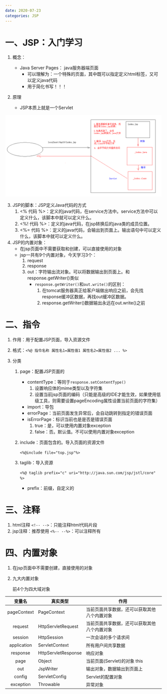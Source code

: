```yaml
---
date: 2020-07-23
categories: JSP
---
```


# 一、JSP：入门学习

1. 概念：
	* Java Server Pages： java服务器端页面
		* 可以理解为：一个特殊的页面，其中既可以指定定义html标签，又可以定义java代码
		* 用于简化书写！！！

2. 原理
	* JSP本质上就是一个Servlet


![](https://raw.githubusercontent.com/Rainbow0526/PictureGithub/master/2020_07/30.png)

3. JSP的脚本：JSP定义Java代码的方式
   1. <%  代码 %>：定义的java代码，在service方法中。service方法中可以定义什么，该脚本中就可以定义什么。
   2. <%! 代码 %>：定义的java代码，在jsp转换后的java类的成员位置。
   3. <%= 代码 %>：定义的java代码，会输出到页面上。输出语句中可以定义什么，该脚本中就可以定义什么。
4. JSP的内置对象：
   * 在jsp页面中不需要获取和创建，可以直接使用的对象
   * jsp一共有9个内置对象，今天学习3个：
     1. request
     2. response
     3. out：字符输出流对象。可以将数据输出到页面上。和response.getWriter()类似
        * `response.getWriter()`和`out.write()`的区别：
          1. 在tomcat服务器真正给客户端做出响应之前，会先找response缓冲区数据，再找out缓冲区数据。
          2. response.getWriter()数据输出永远在out.write()之前

# 二、指令

1. 作用：用于配置JSP页面，导入资源文件

2. 格式：`<%@ 指令名称 属性名1=属性值1 属性名2=属性值2 ... %>`

3. 分类

   1. page：配置JSP页面的

      * contentType：等同于`response.setContentType()`
        1. 设置响应体的mime类型以及字符集
        2. 设置当前jsp页面的编码（只能是高级的IDE才能生效，如果使用低级工具，则需要设置pageEncoding属性设置当前页面的字符集）
      * import：导包
      * errorPage：当前页面发生异常后，会自动跳转到指定的错误页面
      * isErrorPage：标识当前也是是否是错误页面
        1. true：是，可以使用内置对象exception
        2. false：否。默认值。不可以使用内置对象exception

   2. include：页面包含的。导入页面的资源文件

      `<%@include file="top.jsp"%>`

   3. taglib：导入资源

      `<%@ taglib prefix="c" uri="http://java.sun.com/jsp/jstl/core" %>` 

      * prefix：前缀，自定义的

# 三、注释

1. html注释
    `<!-- -->`：只能注释html代码片段
2. jsp注释：推荐使用
    `<%-- --%>`：可以注释所有

# 四、内置对象

1. 在jsp页面中不需要创建，直接使用的对象

2. 九大内置对象

   前4个为四大域对象

|   变量名    | 真实类型            | 作用                                         |
| :---------: | ------------------- | -------------------------------------------- |
| pageContext | PageContext         | 当前页面共享数据，还可以获取其他八个内置对象 |
|   request   | HttpServletRequest  | 当前页面共享数据，还可以获取其他八个内置对象 |
|   session   | HttpSession         | 一次会话的多个请求间                         |
| application | ServletContext      | 所有用户间共享数据                           |
|  response   | HttpServletResponse | 响应对象                                     |
|    page     | Object              | 当前页面(Servlet)的对象  this                |
|     out     | JspWriter           | 输出对象，数据输出到页面上                   |
|   config    | ServletConfig       | Servlet的配置对象                            |
|  exception  | Throwable           | 异常对象                                     |

